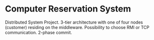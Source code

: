 Computer Reservation System
===

Distributed System Project. 
3-tier architecture with one of four nodes (customer) residing on the middleware. 
Possibility to choose RMI or TCP communication. 
2-phase commit.
